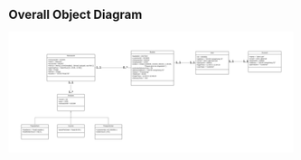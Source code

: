 ## Overall Object Diagram
![Object-Diagram](https://github.com/Sahadporn/FoodNow/blob/main/UML/object-diagram.jpeg)
